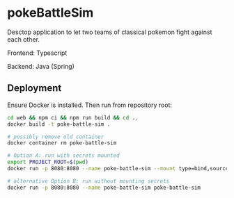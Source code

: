 # pokeBattleSim

Desctop application to let two teams of classical pokemon fight against each other.

Frontend: Typescript

Backend: Java (Spring)

## Deployment

Ensure Docker is installed. Then run from repository root:

```bash
cd web && npm ci && npm run build && cd ..
docker build -t poke-battle-sim .

# possibly remove old container
docker container rm poke-battle-sim

# Option A: run with secrets mounted
export PROJECT_ROOT=$(pwd)
docker run -p 8080:8080 --name poke-battle-sim --mount type=bind,source=${PROJECT_ROOT}/docker,target=/usr/src/app/mnt/secrets poke-battle-sim

# alternative Option B: run without mounting secrets
docker run -p 8080:8080 --name poke-battle-sim poke-battle-sim
```
